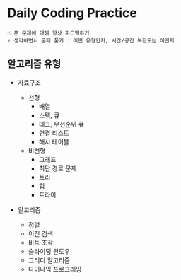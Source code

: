 # Daily Coding Practice

```
☝ 푼 문제에 대해 항상 피드백하기
✌ 생각하면서 문제 풀기 : 어떤 유형인지, 시간/공간 복잡도는 어떤지
```

## 알고리즘 유형
* 자료구조
  * 선형
    * 배열
    * 스택, 큐
    * 데크, 우선순위 큐
    * 연결 리스트
    * 해시 테이블
  * 비선형
    * 그래프
    * 최단 경로 문제
    * 트리
    * 힙
    * 트라이

* 알고리즘
  * 정렬
  * 이진 검색
  * 비트 조작
  * 슬라이딩 윈도우
  * 그리디 알고리즘
  * 다이나믹 프로그래밍
